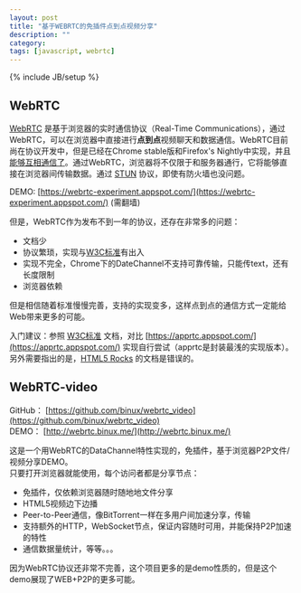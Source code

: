 ```yaml
---
layout: post
title: "基于WEBRTC的免插件点到点视频分享"
description: ""
category: 
tags: [javascript, webrtc]
---
```

{% include JB/setup %}

## WebRTC
[WebRTC](http://www.webrtc.org/) 是基于浏览器的实时通信协议（Real-Time Communications），通过WebRTC，可以在浏览器中直接进行**点到点**视频聊天和数据通信。WebRTC目前尚在协议开发中，但是已经在Chrome stable版和Firefox's Nightly中实现，并且 [能够互相通信了](http://blog.chromium.org/2013/02/hello-firefox-this-is-chrome-calling.html)。通过WebRTC，浏览器将不仅限于和服务器通行，它将能够直接在浏览器间传输数据。通过 [STUN](http://en.wikipedia.org/wiki/STUN) 协议，即使有防火墙也没问题。

DEMO: [https://webrtc-experiment.appspot.com/](https://webrtc-experiment.appspot.com/) (需翻墙)

但是，WebRTC作为发布不到一年的协议，还存在非常多的问题：

* 文档少
* 协议繁琐，实现与[W3C标准](http://dev.w3.org/2011/webrtc/editor/webrtc.html)有出入
* 实现不完全，Chrome下的DateChannel不支持可靠传输，只能传text，还有长度限制
* 浏览器依赖

但是相信随着标准慢慢完善，支持的实现变多，这样点到点的通信方式一定能给Web带来更多的可能。

入门建议：参照 [W3C标准](http://dev.w3.org/2011/webrtc/editor/webrtc.html) 文档，对比 [https://apprtc.appspot.com/](https://apprtc.appspot.com/) 实现自行尝试（apprtc是封装最浅的实现版本）。另外需要指出的是，[HTML5 Rocks](http://www.html5rocks.com/en/tutorials/webrtc/basics/) 的文档是错误的。

## WebRTC-video

GitHub： [https://github.com/binux/webrtc_video](https://github.com/binux/webrtc_video)  
DEMO： [http://webrtc.binux.me/](http://webrtc.binux.me/)

这是一个用WebRTC的DataChannel特性实现的，免插件，基于浏览器P2P文件/视频分享DEMO。  
只要打开浏览器就能使用，每个访问者都是分享节点：

* 免插件，仅依赖浏览器随时随地地文件分享
* HTML5视频边下边播
* Peer-to-Peer通信，像BitTorrent一样在多用户间加速分享，传输
* 支持额外的HTTP，WebSocket节点，保证内容随时可用，并能保持P2P加速的特性
* 通信数据量统计，等等。。。

因为WebRTC协议还非常不完善，这个项目更多的是demo性质的，但是这个demo展现了WEB+P2P的更多可能。